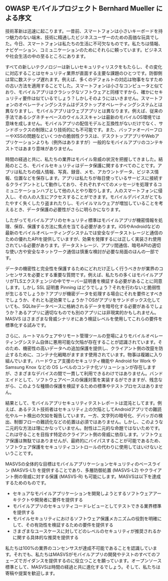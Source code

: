 ## OWASP モバイルプロジェクト Bernhard Mueller による序文

技術革新は迅速に起こります。一昔前、スマートフォンは小さいキーボードを持つ魅力のない端末、技術に精通したビジネスユーザーのための高価な玩具でした。今日、スマートフォンは私たちの生活に不可欠なものです。私たちは情報、ナビゲーション、コミュニケーションのためにそれらに頼っています。ビジネスや社会生活の中の至るところにあります。

すべての新しいテクノロジーは新しいセキュリティリスクをもたらし、その変化に対応することはセキュリティ業界が直面する主要な課題のひとつです。防御側は常に数ステップ遅れます。例えば、多くのデフォルトの対応は物事をなすための古い方法を適用することでした。スマートフォンは小さなコンピュータと似ており、モバイルアプリはクラシックなソフトウェアと同様ですから、確かにセキュリティ要件は似ているでしょう？しかしそのようにはいきません。スマートフォンのオペレーティングシステムはデスクトップオペレーティングシステムとは異なりますし、モバイルアプリはウェブアプリとは異なります。例えば、従来の手法であるシグネチャベースのウイルススキャンは最新のモバイルOS環境では意味を成しません。モバイルアプリの配信モデルと互換性がないだけでなく、サンドボックスの制限により技術的にも不可能です。また、バッファオーバーフローやXSSの問題などいくつかの脆弱性クラスは、デスクトップアプリやWebアプリケーションよりも（例外はありますが）一般的なモバイルアプリのコンテキストではあまり意味がありません。

時間の経過と共に、私たちの業界はモバイル脅威の状況を把握してきました。結局のところ、モバイルセキュリティはデータ保護に関するすべてのことです。アプリは私たちの個人情報、写真、録音、メモ、アカウントデータ、ビジネス情報、位置などを保存します。アプリは私たちが毎日使っているサービスに接続するクライアントとして動作しており、それぞれすべてのメッセージを処理するコミュニケーションハブとして他の人とやり取りします。人のスマートフォンに侵入し、その人の人生にアクセスすることができます。モバイルデバイスがとてもたやすく失くしたり盗まれたりし、モバイルマルウェアが増加していることを考えるとき、データ保護の必要性がさらに明らかになります。

したがってモバイルアプリのセキュリティ標準はモバイルアプリが機密情報を処理、保存、保護する方法に焦点を当てる必要があります。iOSやAndroidなどの最新のモバイルオペレーティングシステムでは安全なデータストレージと通信のための優れたAPIを提供していますが、効果を発揮するには正しく実装され使用されている必要があります。データストレージ、アプリ間通信、暗号APIの適切な使い方や安全なネットワーク通信は慎重な検討が必要な局面のほんの一部です。

データの機密性と完全性を保護するためにどれだけ正しく行うべきかが業界のコンセンサスを必要とする重要な質問です。例えば、私たちの多くはモバイルアプリがTLSエクスチェンジの中でサーバー証明書を検証する必要があることに同意します。しかし SSL 証明書 Pinning はどうでしょう？それを行わないと脆弱性が生じるでしょうか？アプリが機密データを処理する場合にそれを要件とすべきでしょうか、それとも逆効果でしょうか？OSがアプリをサンドボックス化していても、SQLiteデータベースに格納されるデータを暗号化する必要があるでしょうか？あるアプリに適切なものでも別のアプリには非現実的かもしれません。MASVS はさまざまな脅威シナリオにあう検証レベルを使用してこれらの要件を標準化する試みです。

さらに、ルートマルウェアやリモート管理ツールの登場によりモバイルオペレーティングシステム自体に悪用可能な欠陥が存在することが認識されています。そのため、機密性の高いデータへの追加保護を提供し、クライアント側の改竄を防止するために、コンテナ化戦略がますます使用されています。物事は複雑に入り組んでいます。ハードウェア支援のセキュリティ機能や Android for Work や Samsung Knox などの OS レベルのコンテナ化ソリューションが存在しますが、さまざまなデバイスの間で一貫して利用できるわけではありません。バンドエイドとして、ソフトウェアベースの保護対策を実装するができますが、残念ながら、このような種類の保護を検証するための標準やテストプロセスはありません。

結果として、モバイルアプリセキュリティテストレポートは混沌としてます。例えば、あるテスト技術者はセキュリティ上の欠陥としてAndroidアプリでの難読化やルート検出の欠如を報告しています。一方、文字列の暗号化、デバッガの検出、制御フローの難読化などの処置は必須ではありません。しかし、このような二元的な方法は理にかなっていません。耐性は二元的な命題ではないためです。これは守ることを目指す特定のクライアント側の脅威に依存します。ソフトウェア保護は無駄ではありませんが、最終的にバイパスすることが可能であるため、ソフトウェア保護をセキュリティコントロールの代わりに使用してはいけないということです。

MASVSの全体的な目標はモバイルアプリケーションセキュリティのベースライン (MASVS-L1) を提供することであり、多層防御処置 (MASVS-L2) やクライアント側の脅威に対する保護 (MASVS-R) も可能にします。MASVSは以下を達成するためのものです。

- セキュアなモバイルアプリケーションを開発しようとするソフトウェアアーキテクトや開発者に要件を提供する
- モバイルアプリのセキュリティコードレビューとしてテストできる業界標準を提供する
- モバイルセキュリティにおけるソフトウェア保護メカニズムの役割を明確にして、その有効性を検証するための要件を提供する
- さまざまなユースケースに対してどのレベルのセキュリティが推奨されるかに関する具体的な推奨を提供する

私たちは100%の業界のコンセンサスが達成不可能であることを認識しています。それでも、私たちはMASVSがモバイルアプリの開発やテストのすべてのフェーズでガイダンスを提供するのに役立つことを願っています。オープンソース標準として、MASVSは時間の経過と共に進化するでしょう。そして、私たちは寄稿や提案を歓迎します。
